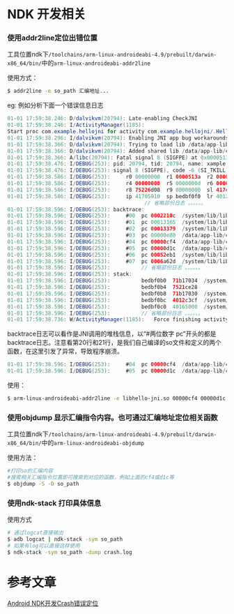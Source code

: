 # NDK 开发相关

### 使用addr2line定位出错位置

工具位置ndk下`/toolchains/arm-linux-androideabi-4.9/prebuilt/darwin-x86_64/bin/`中的`arm-linux-androideabi-addr2line`

使用方式：
```sh
$ addr2line -e so_path 汇编地址...
```

eg: 例如分析下面一个错误信息日志

```java
01-01 17:59:38.246: D/dalvikvm(20794): Late-enabling CheckJNI
01-01 17:59:38.246: I/ActivityManager(1185): 
Start proc com.example.hellojni for activity com.example.hellojni/.HelloJni: pid=20794 uid=10351 gids={50351, 1028, 1015}
01-01 17:59:38.296: I/dalvikvm(20794): Enabling JNI app bug workarounds for target SDK version 3...
01-01 17:59:38.366: D/dalvikvm(20794): Trying to load lib /data/app-lib/com.example.hellojni-1/libhello-jni.so 0x422a4f58
01-01 17:59:38.366: D/dalvikvm(20794): Added shared lib /data/app-lib/com.example.hellojni-1/libhello-jni.so 0x422a4f58
01-01 17:59:38.366: A/libc(20794): Fatal signal 8 (SIGFPE) at 0x0000513a (code=-6), thread 20794 (xample.hellojni)
01-01 17:59:38.476: I/DEBUG(253): pid: 20794, tid: 20794, name: xample.hellojni  >>> com.example.hellojni <<<
01-01 17:59:38.476: I/DEBUG(253): signal 8 (SIGFPE), code -6 (SI_TKILL), fault addr 0000513a
01-01 17:59:38.586: I/DEBUG(253):     r0 00000000  r1 0000513a  r2 00000008  r3 00000000
01-01 17:59:38.586: I/DEBUG(253):     r4 00000008  r5 0000000d  r6 0000513a  r7 0000010c
01-01 17:59:38.586: I/DEBUG(253):     r8 75226d08  r9 00000000  sl 417c5c38  fp bedbf134
01-01 17:59:38.586: I/DEBUG(253):     ip 41705910  sp bedbf0f0  lr 4012e169  pc 4013d10c  cpsr 000f0010
											// 省略部份日志 。。。。。。
01-01 17:59:38.596: I/DEBUG(253): backtrace:
01-01 17:59:38.596: I/DEBUG(253):     #00  pc 0002210c  /system/lib/libc.so (tgkill+12)
01-01 17:59:38.596: I/DEBUG(253):     #01  pc 00013165  /system/lib/libc.so (pthread_kill+48)
01-01 17:59:38.596: I/DEBUG(253):     #02  pc 00013379  /system/lib/libc.so (raise+10)
01-01 17:59:38.596: I/DEBUG(253):     #03  pc 00000e80  /data/app-lib/com.example.hellojni-1/libhello-jni.so (__aeabi_idiv0+8)
01-01 17:59:38.596: I/DEBUG(253):     #04  pc 00000cf4  /data/app-lib/com.example.hellojni-1/libhello-jni.so (willCrash+32)
01-01 17:59:38.596: I/DEBUG(253):     #05  pc 00000d1c  /data/app-lib/com.example.hellojni-1/libhello-jni.so (JNI_OnLoad+20)
01-01 17:59:38.596: I/DEBUG(253):     #06  pc 00052eb1  /system/lib/libdvm.so (dvmLoadNativeCode(char const*, Object*, char**)+468)
01-01 17:59:38.596: I/DEBUG(253):     #07  pc 0006a62d  /system/lib/libdvm.so
01-01 17:59:38.596: I/DEBUG(253):     	   // 省略部份日志 。。。。。。
01-01 17:59:38.596: I/DEBUG(253): stack:
01-01 17:59:38.596: I/DEBUG(253):          bedbf0b0  71b17034  /system/lib/libsechook.so
01-01 17:59:38.596: I/DEBUG(253):          bedbf0b4  7521ce28  
01-01 17:59:38.596: I/DEBUG(253):          bedbf0b8  71b17030  /system/lib/libsechook.so
01-01 17:59:38.596: I/DEBUG(253):          bedbf0bc  4012c3cf  /system/lib/libc.so (dlfree+50)
01-01 17:59:38.596: I/DEBUG(253):          bedbf0c0  40165000  /system/lib/libc.so
01-01 17:59:38.596: I/DEBUG(253):          // 省略部份日志 。。。。。。
01-01 17:59:38.736: W/ActivityManager(1185):   Force finishing activity com.example.hellojni/.HelloJni
```

backtrace日志可以看作是JNI调用的堆栈信息，以“#两位数字 pc”开头的都是backtrace日志。注意看第20行和21行，是我们自己编译的so文件和定义的两个函数，在这里引发了异常，导致程序崩溃。

```java
01-01 17:59:38.596: I/DEBUG(253):     #04  pc 00000cf4  /data/app-lib/com.example.hellojni-1/libhello-jni.so (willCrash+32)
01-01 17:59:38.596: I/DEBUG(253):     #05  pc 00000d1c  /data/app-lib/com.example.hellojni-1/libhello-jni.so (JNI_OnLoad+20)
```

使用：
```sh
$ arm-linux-androideabi-addr2line -e libhello-jni.so 00000cf4 00000d1c
```

### 使用objdump 显示汇编指令内容。也可通过汇编地址定位相关函数

工具位置ndk下`/toolchains/arm-linux-androideabi-4.9/prebuilt/darwin-x86_64/bin/`中的`arm-linux-androideabi-objdump`

使用方法：
```sh
#打印so的汇编内容
#搜索相关汇编指令位置即可搜索到对应的函数，例如上面的cf4或d1c等
$ objdump -S -D so_path
```

### 使用ndk-stack 打印具体信息
使用方式
```sh
# 通过logcat直接输出
$ adb logcat | ndk-stack -sym so_path
# 如果有log可以直接这样使用
$ ndk-stack -sym so_path -dump crash.log
```

# 参考文章

[Android NDK开发Crash错误定位](https://www.kancloud.cn/xyang0917/blogjnindk/117018)